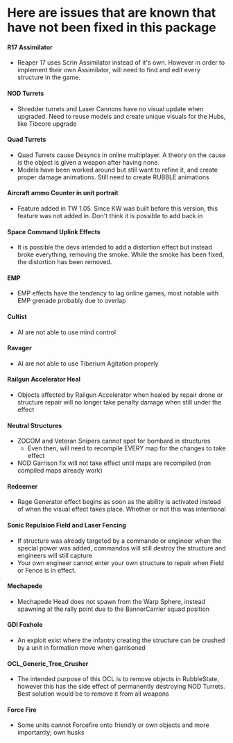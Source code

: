 # Here are issues that are known that have not been fixed in this package

#### R17 Assimilator
* Reaper 17 uses Scrin Assimilator instead of it's own. However in order to implement their own Assimilator, will need to find and edit every structure in the game.

#### NOD Turrets
* Shredder turrets and Laser Cannons have no visual update when upgraded. Need to reuse models and create unique visuals for the Hubs, like Tibcore upgrade

#### Quad Turrets
* Quad Turrets cause Desyncs in online multiplayer. A theory on the cause is the object is given a weapon after having none.
* Models have been worked around but still want to refine it, and create proper damage animations. Still need to create RUBBLE animations

#### Aircraft ammo Counter in unit portrait
* Feature added in TW 1.05. Since KW was built before this version, this feature was not added in. Don't think it is possible to add back in

#### Space Command Uplink Effects
* It is possible the devs intended to add a distortion effect but instead broke everything, removing the smoke. While the smoke has been fixed, the distortion has been removed.

#### EMP
* EMP effects have the tendency to lag online games, most notable with EMP grenade probably due to overlap
 
#### Cultist
* AI are not able to use mind control
 
#### Ravager
* AI are not able to use Tiberium Agitation properly
 
#### Railgun Accelerator Heal
* Objects affected by Railgun Accelerator when healed by repair drone or structure repair will no longer take penalty damage when still under the effect
 
#### Neutral Structures
* ZOCOM and Veteran Snipers cannot spot for bombard in structures
    * Even then, will need to recompile EVERY map for the changes to take effect
* NOD Garrison fix will not take effect until maps are recompiled (non compiled maps already work)
 
#### Redeemer
* Rage Generator effect begins as soon as the ability is activated instead of when the visual effect takes place. Whether or not this was intentional
 
#### Sonic Repulsion Field and Laser Fencing
* If structure was already targeted by a commando or engineer when the special power was added, commandos will still destroy the structure and engineers will still capture
* Your own engineer cannot enter your own structure to repair when Field or Fence is in effect.
 
#### Mechapede
* Mechapede Head does not spawn from the Warp Sphere, instead spawning at the rally point due to the BannerCarrier squad position

#### GDI Foxhole
* An exploit exist where the infantry creating the structure can be crushed by a unit in formation move when garrisoned

#### OCL_Generic_Tree_Crusher
* The intended purpose of this OCL is to remove objects in RubbleState, however this has the side effect of permanently destroying NOD Turrets. Best solution would be to remove it from all weapons
 
#### Force Fire
* Some units cannot Forcefire onto friendly or own objects and more importantly; own husks
